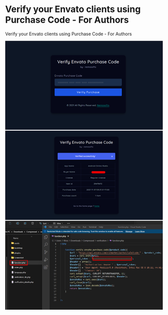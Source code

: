 # Verify your Envato clients using Purchase Code - For Authors
Verify your Envato clients using Purchase Code - For Authors

![](screenshot/screenshot_1.png)
![](screenshot/screenshot_2.png)
![](screenshot/screenshot_3.png)
